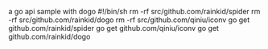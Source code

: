a go api sample with dogo
  #!/bin/sh
  rm -rf src/github.com/rainkid/spider
  rm -rf src/github.com/rainkid/dogo
  rm -rf src/github.com/qiniu/iconv
  go get github.com/rainkid/spider
  go get github.com/qiniu/iconv
  go get github.com/rainkid/dogo
